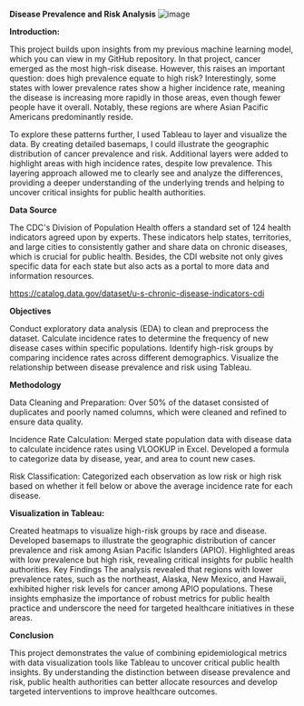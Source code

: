 **Disease Prevalence and Risk Analysis**
![image](https://github.com/user-attachments/assets/38fbd249-3ca9-402e-809e-a8093b106164)



**Introduction:**

This project builds upon insights from my previous machine learning model, which you can view in my GitHub repository. In that project, cancer emerged as the most high-risk disease. However, this raises an important question: does high prevalence equate to high risk? Interestingly, some states with lower prevalence rates show a higher incidence rate, meaning the disease is increasing more rapidly in those areas, even though fewer people have it overall. Notably, these regions are where Asian Pacific Americans predominantly reside.

To explore these patterns further, I used Tableau to layer and visualize the data. By creating detailed basemaps, I could illustrate the geographic distribution of cancer prevalence and risk. Additional layers were added to highlight areas with high incidence rates, despite low prevalence. This layering approach allowed me to clearly see and analyze the differences, providing a deeper understanding of the underlying trends and helping to uncover critical insights for public health authorities.

**Data Source**

The CDC's Division of Population Health offers a standard set of 124 health indicators agreed upon by experts. These indicators help states, territories, and large cities to consistently gather and share data on chronic diseases, which is crucial for public health. Besides, the CDI website not only gives specific data for each state but also acts as a portal to more data and information resources.

https://catalog.data.gov/dataset/u-s-chronic-disease-indicators-cdi 

**Objectives**

Conduct exploratory data analysis (EDA) to clean and preprocess the dataset.
Calculate incidence rates to determine the frequency of new disease cases within specific populations.
Identify high-risk groups by comparing incidence rates across different demographics.
Visualize the relationship between disease prevalence and risk using Tableau.

**Methodology**

Data Cleaning and Preparation: Over 50% of the dataset consisted of duplicates and poorly named columns, which were cleaned and refined to ensure data quality.

Incidence Rate Calculation: Merged state population data with disease data to calculate incidence rates using VLOOKUP in Excel. Developed a formula to categorize data by disease, year, and area to count new cases.

Risk Classification: Categorized each observation as low risk or high risk based on whether it fell below or above the average incidence rate for each disease.

**Visualization in Tableau:**

Created heatmaps to visualize high-risk groups by race and disease.
Developed basemaps to illustrate the geographic distribution of cancer prevalence and risk among Asian Pacific Islanders (APIO).
Highlighted areas with low prevalence but high risk, revealing critical insights for public health authorities.
Key Findings
The analysis revealed that regions with lower prevalence rates, such as the northeast, Alaska, New Mexico, and Hawaii, exhibited higher risk levels for cancer among APIO populations. These insights emphasize the importance of robust metrics for public health practice and underscore the need for targeted healthcare initiatives in these areas.

**Conclusion**

This project demonstrates the value of combining epidemiological metrics with data visualization tools like Tableau to uncover critical public health insights. By understanding the distinction between disease prevalence and risk, public health authorities can better allocate resources and develop targeted interventions to improve healthcare outcomes.

